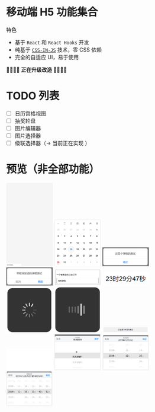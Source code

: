 # 移动端 H5 功能集合

特色

- 基于 `React` 和 `React Hooks` 开发
- 纯基于 [`CSS-IN-JS`](https://github.com/emotion-js/emotion) 技术，零 CSS 依赖
- 完全的自适应 UI，易于使用

**🚀🚀🚀🚀 正在升级改造 🚀🚀🚀🚀**

# TODO 列表

- [ ] 日历宫格视图
- [ ] 抽奖轮盘
- [ ] 图片编辑器
- [ ] 图片选择器
- [ ] 级联选择器（→ 当前正在实现 ）

# 预览（非全部功能）

<p>
  <img src="assets/waterfall.gif" width="25%">
  <img src="assets/calendar.gif" width="25%">
  <img src="assets/alert.gif" width="25%">
  <img src="assets/alert-with-cancel.gif" width="25%">
  <img src="assets/clickable.gif" width="25%">
  <img src="assets/countdown.gif" width="25%">
  <img src="assets/helix-loading.gif" width="25%">
  <img src="assets/wave-loading.gif" width="25%">
  <img src="assets/rolling-notice.gif" width="25%">
  <img src="assets/toast.gif" width="25%">
  <img src="assets/picker.gif" width="25%">
  <img src="assets/date-picker.gif" width="25%">
  <img src="assets/date-time-picker.gif" width="25%">
</p>
